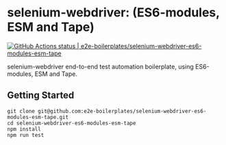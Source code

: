 # selenium-webdriver: (ES6-modules, ESM and Tape)

[![GitHub Actions status | e2e-boilerplates/selenium-webdriver-es6-modules-esm-tape](https://github.com/e2e-boilerplates/selenium-webdriver-es6-modules-esm-tape/workflows/selenium-webdriver-es6-modules-esm-tape/badge.svg)](https://github.com/e2e-boilerplates/selenium-webdriver-es6-modules-esm-tape/actions?workflow=selenium-webdriver-es6-modules-esm-tape)

selenium-webdriver end-to-end test automation boilerplate, using ES6-modules, ESM and Tape.

## Getting Started

    git clone git@github.com:e2e-boilerplates/selenium-webdriver-es6-modules-esm-tape.git
    cd selenium-webdriver-es6-modules-esm-tape
    npm install
    npm run test
